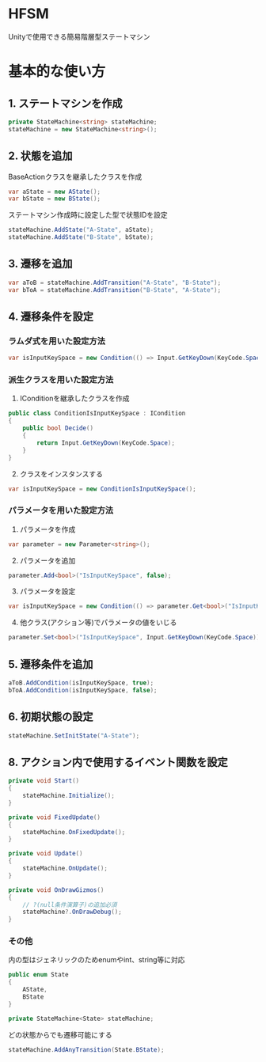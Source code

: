 # HFSM
Unityで使用できる簡易階層型ステートマシン

# 基本的な使い方
## 1. ステートマシンを作成
```cs
private StateMachine<string> stateMachine;
stateMachine = new StateMachine<string>();
```

## 2. 状態を追加
BaseActionクラスを継承したクラスを作成
```cs
var aState = new AState();
var bState = new BState();
```
ステートマシン作成時に設定した型で状態IDを設定
```cs
stateMachine.AddState("A-State", aState);
stateMachine.AddState("B-State", bState);
```

## 3. 遷移を追加
```cs
var aToB = stateMachine.AddTransition("A-State", "B-State");
var bToA = stateMachine.AddTransition("B-State", "A-State");
```

## 4. 遷移条件を設定
### ラムダ式を用いた設定方法
```cs
var isInputKeySpace = new Condition(() => Input.GetKeyDown(KeyCode.Space));
```
### 派生クラスを用いた設定方法
1. IConditionを継承したクラスを作成
```cs
public class ConditionIsInputKeySpace : ICondition
{
    public bool Decide()
    {
        return Input.GetKeyDown(KeyCode.Space);
    }
}
```
2. クラスをインスタンスする
```cs
var isInputKeySpace = new ConditionIsInputKeySpace();
```
### パラメータを用いた設定方法
1. パラメータを作成
```cs
var parameter = new Parameter<string>();
```
2. パラメータを追加
```cs
parameter.Add<bool>("IsInputKeySpace", false);
```
3. パラメータを設定
```cs
var isInputKeySpace = new Condition(() => parameter.Get<bool>("IsInputKeySpace"));
```
4. 他クラス(アクション等)でパラメータの値をいじる
```cs
parameter.Set<bool>("IsInputKeySpace", Input.GetKeyDown(KeyCode.Space));
```

## 5. 遷移条件を追加
```cs
aToB.AddCondition(isInputKeySpace, true);
bToA.AddCondition(isInputKeySpace, false);
```

## 6. 初期状態の設定
```cs
stateMachine.SetInitState("A-State");
```

## 8. アクション内で使用するイベント関数を設定
```cs
private void Start()
{
    stateMachine.Initialize();
}

private void FixedUpdate()
{
    stateMachine.OnFixedUpdate();
}

private void Update()
{
    stateMachine.OnUpdate();
}

private void OnDrawGizmos()
{
    // ?(null条件演算子)の追加必須
    stateMachine?.OnDrawDebug();
}
```

### その他
<T>内の型はジェネリックのためenumやint、string等に対応
```cs
public enum State
{
    AState,
    BState
}

private StateMachine<State> stateMachine;
```

どの状態からでも遷移可能にする
```cs
stateMachine.AddAnyTransition(State.BState);
```
